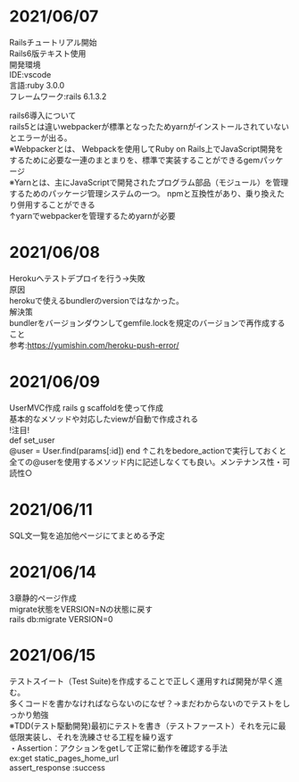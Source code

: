 # 2021/06/07
Railsチュートリアル開始  
Rails6版テキスト使用  
開発環境  
IDE:vscode  
言語:ruby 3.0.0  
フレームワーク:rails 6.1.3.2  

rails6導入について  
rails5とは違いwebpackerが標準となったためyarnがインストールされていないとエラーが出る。  
※Webpackerとは、 Webpackを使用してRuby on Rails上でJavaScript開発をするために必要な一連のまとまりを、標準で実装することができるgemパッケージ  
※Yarnとは、主にJavaScriptで開発されたプログラム部品（モジュール）を管理するためのパッケージ管理システムの一つ。 npmと互換性があり、乗り換えたり併用することができる  
↑yarnでwebpackerを管理するためyarnが必要  

# 2021/06/08
Herokuへテストデプロイを行う→失敗  
原因  
herokuで使えるbundlerのversionではなかった。  
解決策  
bundlerをバージョンダウンしてgemfile.lockを規定のバージョンで再作成すること  
参考:https://yumishin.com/heroku-push-error/

# 2021/06/09
UserMVC作成
rails g scaffoldを使って作成  
基本的なメソッドや対応したviewが自動で作成される  
!注目!  
def set_user  
 @user = User.find(params[:id])
end
↑これをbedore_actionで実行しておくと全ての@userを使用するメソッド内に記述しなくても良い。メンテナンス性・可読性○

# 2021/06/11
SQL文一覧を追加他ページにてまとめる予定

# 2021/06/14
3章静的ページ作成  
migrate状態をVERSION=Nの状態に戻す  
rails db:migrate VERSION=0

# 2021/06/15
テストスイート（Test Suite)を作成することで正しく運用すれば開発が早く進む。  
多くコードを書かなければならないのになぜ？→まだわからないのでテストをしっかり勉強  
※TDD(テスト駆動開発)最初にテストを書き（テストファースト）それを元に最低限実装し、それを洗練させる工程を繰り返す  
・Assertion：アクションをgetして正常に動作を確認する手法  
ex:get static_pages_home_url  
assert_response :success  

